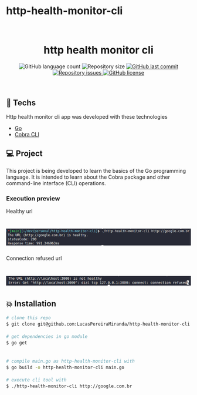 # http-health-monitor-cli

<h1 align="center">
  <br/>
  http health monitor cli
</h1>

<p align="center">
  <img alt="GitHub language count" src="https://img.shields.io/github/languages/count/LucasPereiraMiranda/http-health-monitor-cli">

  <img alt="Repository size" src="https://img.shields.io/github/repo-size/LucasPereiraMiranda/http-health-monitor-cli">
  
  <a href="https://github.com/LucasPereiraMiranda/http-health-monitor-cli/commits/master">
    <img alt="GitHub last commit" src="https://img.shields.io/github/last-commit/LucasPereiraMiranda/http-health-monitor-cli">
  </a>

  <a href="https://github.com/LucasPereiraMiranda/http-health-monitor-cli/issues">
    <img alt="Repository issues" src="https://img.shields.io/github/issues/LucasPereiraMiranda/http-health-monitor-cli">
  </a>

  <a href="https://github.com/LucasPereiraMiranda/http-health-monitor-cli/issues">
    <img alt="GitHub license" src="https://img.shields.io/github/license/LucasPereiraMiranda/http-health-monitor-cli">
  </a>
</p>

<br>

## 🚀 Techs

Http health monitor cli app was developed with these technologies

- [Go](https://go.dev/)
- [Cobra CLI](https://cobra.dev/)

## 💻 Project

This project is being developed to learn the basics of the Go programming language. It is intended to learn about the Cobra package and other command-line interface (CLI) operations.

### Execution preview

Healthy url

<h1 align="center">
    <img alt="Success" title="#success" src=".github/images/success.png" />
</h1>

Connection refused url

<h1 align="center">
    <img alt="Success" title="#success" src=".github/images/connection-refused.png" />
</h1>

## :boom: Installation

```bash
# clone this repo
$ git clone git@github.com:LucasPereiraMiranda/http-health-monitor-cli.git

# get dependencies in go module
$ go get


# compile main.go as http-health-monitor-cli with
$ go build -o http-health-monitor-cli main.go

# execute cli tool with
$ ./http-health-monitor-cli http://google.com.br

```
